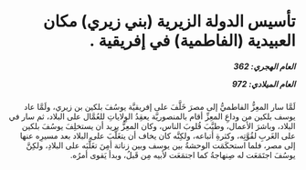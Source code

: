 <h1 dir="rtl">تأسيس الدولة الزيرية (بني زيري) مكان العبيدية (الفاطمية) في إفريقية .</h1>

<h5 dir="rtl">العام الهجري:  362

العام الميلادي: 972

</h5>

<p dir="rtl">لَمَّا سار المعِزُّ الفاطميُّ إلى مصرَ خَلَّفَ على إفريقيَّة يوسُفَ بلكين بن زيري، ولَمَّا عاد يوسف بلكين من وداعِ المعِزِّ أقام بالمنصوريَّة يعقِدُ الوِلاياتِ للعُمَّال على البلاد، ثم سار في البلاد، وباشرَ الأعمال، وطيَّبَ قُلوبَ الناس، وكان المعِزُّ يريد أن يستخلِفَ يوسُفَ بلكين على الغَربِ لقُوَّتِه، وكثرةِ أتباعه، ولكِنَّه كان يخاف أن يتغَلَّبَ على البلاد بعد مسيرِه عنها إلى مصر، فلما استحكَمَت الوحشةُ بين يوسف وبين زناتة أمِنَ تغَلُّبَه على البلادِ، ولكِنَّ يوسُفَ اجتَمَعَت له صِنهاجةُ كما اجتمَعَت لأبيه مِن قَبلُ، وبدأ يَقوى أمرُه.</p></br>
